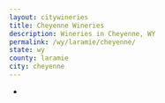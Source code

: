 ```yaml
---
layout: citywineries
title: Cheyenne Wineries
description: Wineries in Cheyenne, WY
permalink: /wy/laramie/cheyenne/
state: wy
county: laramie
city: cheyenne
---
```

-
